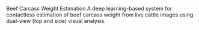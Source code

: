 Beef Carcass Weight Estimation
A deep learning-based system for contactless estimation of beef carcass weight from live cattle images using dual-view (top and side) visual analysis.

